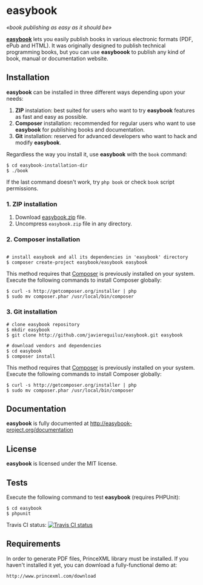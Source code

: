 # easybook #

*«book publishing as easy as it should be»*

**[easybook](http://easybook-project.org)** lets you easily publish books in
various electronic formats (PDF, ePub and HTML). It was originally designed to
publish technical programming books, but you can use **easyboook** to publish
any kind of book, manual or documentation website.

## Installation ##

**easybook** can be installed in three different ways depending upon your needs:

  1. **ZIP** instalation: best suited for users who want to try **easybook** 
     features as fast and easy as possible.
  2. **Composer** installation: recommended for regular users who want to use
     **easybook** for publishing books and documentation.
  3. **Git** installation: reserved for advanced developers who want to hack and
     modify **easybook**.

Regardless the way you install it, use **easybook** with the `book` command:

```
$ cd easybook-installation-dir
$ ./book
```

If the last command doesn't work, try `php book` or check `book` script
permissions.

### 1. ZIP installation ###

  1. Download [easybook.zip](https://github.com/javiereguiluz/easybook-package/blob/master/easybook.zip?raw=true) file.
  2. Uncompress `easybook.zip` file in any directory.

### 2. Composer installation ###

```

# install easybook and all its dependencies in 'easybook' directory
$ composer create-project easybook/easybook easybook
```

This method requires that [Composer](http://getcomposer.org/) is previously
installed on your system. Execute the following commands to install Composer
globally:

```
$ curl -s http://getcomposer.org/installer | php
$ sudo mv composer.phar /usr/local/bin/composer
```

### 3. Git installation ###

```
# clone easybook repository
$ mkdir easybook
$ git clone http://github.com/javiereguiluz/easybook.git easybook

# download vendors and dependencies
$ cd easybook
$ composer install
```

This method requires that [Composer](http://getcomposer.org/) is previously
installed on your system. Execute the following commands to install Composer
globally:

```
$ curl -s http://getcomposer.org/installer | php
$ sudo mv composer.phar /usr/local/bin/composer
```

## Documentation ##

**easybook** is fully documented at http://easybook-project.org/documentation

## License ##

**easybook** is licensed under the MIT license.

## Tests ##

Execute the following command to test **easybook** (requires PHPUnit):

```
$ cd easybook
$ phpunit
```

Travis CI status: [![Travis CI status](https://secure.travis-ci.org/javiereguiluz/easybook.png?branch=master)](http://travis-ci.org/javiereguiluz/easybook)

## Requirements ##

In order to generate PDF files, PrinceXML library must be installed. 
If you haven't installed it yet, you can download a fully-functional demo at: 

    http://www.princexml.com/download 
